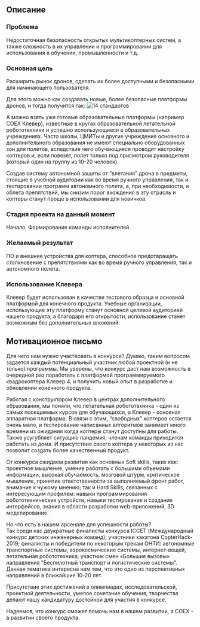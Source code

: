 ## Описание
### Проблема
Недостаточная безопасность открытых мультикоптерных систем, а также сложность в их управлении и программировании для использования в обучении, промышленности и т.д.

### Основная цель
Расширить рынок дронов, сделать их более доступными и безопасными для начинающего пользователя.

Для этого можно как создавать новые, более безопасные платформы дронов, и тогда получится так:
![14 стандартов](https://techrocks.ru/wp-content/uploads/2017/12/content_standards.png)

А можно взять уже готовые образовательные платформы (например COEX Клевер), известные в кругах образовательной летательной робототехники и успешно использующиеся в образовательных учреждениях.
Часто школы, ЦМИТы и другие учреждения основного и дополнительного образования не имеют специально оборудованных зон для полетов, вследствие чего обучающиеся проводят настройку коптеров и, если повезет, полет только под присмотром руководителя (который один на группу из 10-20 человек).

Создав систему автономной защиты от “влетания” дрона в предметы, стоящие в учебной аудитории как во время ручного управления, так и тестировании программ автономного полета, а, при необходимости, и облета препятствий, мы снизим порог вхождения в эту отрасль и коптеры станут проще в использовании для новичков.

### Стадия проекта на данный момент
Начало. Формирование команды исполнителей

### Желаемый результат
ПО и внешние устройства для коптера, способное предотвращать столкновение с препятствиями как во время ручного управления, так и автономного полета.

### Использование Клевера
Клевер будет использован в качестве тестового образца и основной платформой для конечного продукта. Учебные организации, использующие эту платформу станут основной целевой аудиторией нашего продукта, а благодаря его открытости, использование станет возможным без дополнительных вложений.

## Мотивационное письмо
Для чего нам нужно участвовать в конкурсе? Думаю, таким вопросом задается каждый потенциальный участник любой проектной (и не только) программы.
Мы уверены, что конкурс даст нам возможность в очередной раз поработать с платформой программируемого квадрокоптера Клевер 4, и получить новый опыт в разработке и обновлении конечного продукта.

Работая с конструктором Клевер в центрах дополнительного образования, мы поняли, что летательная робототехника - один из самых посещаемых курсов для обучающихся, а Клевер - основная аппаратная платформа. В связи с этим, “свободных” коптеров остается очень мало, и тестирование написанных алгоритмов занимает много времени из ожидания когда коптеры станут доступны для работы. Также усугубляет ситуацию пандемия, членам команды приходится работать из дома. И присутствие своего коптера у некоторых из нас позволит создать более качественный продукт.

От конкурса ожидаем развития как основных Soft skills, таких как: проектное мышление, умение работать с большими объемами информации, высокая обучаемость, мозговой штурм, критическое мышление, принятие ответственности за выполняемый фронт работ, внимание к чужому мнению; так и Hard Skills, связанных с интересующим профилем: навыки программирования робототехнических устройств, навыки тестирования и создания интерфейсов, знания в области разработки web-приложений, 3D моделирование.

Но что есть в нашем арсенале для успешности работы?  
Так среди нас двукратные финалисты конкурса ICCET (Международный конкурс детских инженерных команд); участники хакатона CopterHack-2019; финалисты и победители по некоторым трекам ОНТИ: автономные транспортные системы, аэрокосмические системы, интернет-вещей, летательная робототехника; участник смен «Большие вызовы» направления "Беспилотный транспорт и логистические системы".
Данная тематика интересна нам тем, что это одно из перспективных направлений в ближайшие 10-20 лет.

Присутствие этих достижений в олимпиадах, исследовательской, проектной деятельности, умелое сочетание обучения, творчества делают нашу кандидатуру достойной для участия в конкурсе.

Надеемся, что конкурс сможет помочь нам в нашем развитии, а COEX - в развитии своего продукта.
